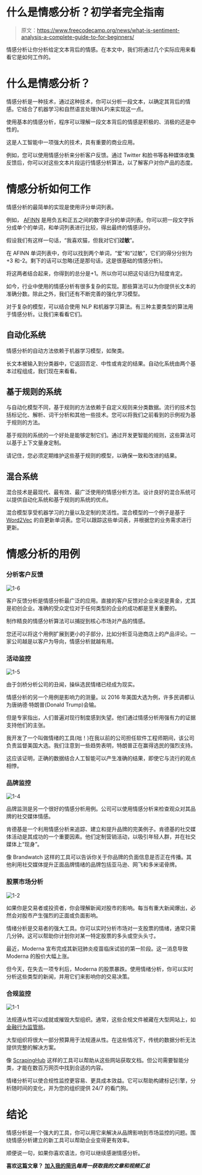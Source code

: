 # 什么是情感分析？初学者完全指南

> 原文：<https://www.freecodecamp.org/news/what-is-sentiment-analysis-a-complete-guide-to-for-beginners/>

情感分析让你分析给定文本背后的情感。在本文中，我们将通过几个实际应用来看看它是如何工作的。

# 什么是情感分析？

情感分析是一种技术，通过这种技术，你可以分析一段文本，以确定其背后的情感。它结合了机器学习和自然语言处理(NLP)来实现这一点。

使用基本的情感分析，程序可以理解一段文本背后的情感是积极的、消极的还是中性的。

这是人工智能中一项强大的技术，具有重要的商业应用。

例如，您可以使用情感分析来分析客户反馈。通过 Twitter 和脸书等各种媒体收集反馈后，你可以对这些文本片段运行情感分析算法，以了解客户对你产品的态度。

# 情感分析如何工作

情感分析的最简单的实现是使用评分单词列表。

例如， [AFINN](https://gist.githubusercontent.com/damianesteban/06e8be3225f641100126/raw/a51c27d4e9cc242f829d895e23b4435021ab55e5/afinn-111.txt) 是用负五和正五之间的数字评分的单词列表。你可以把一段文字拆分成单个的单词，和单词列表进行比较，得出最终的情感评分。

假设我们有这样一句话，“我喜欢猫，但我对它们**过敏**”。

在 AFINN 单词列表中，你可以找到两个单词，“爱”和“过敏”，它们的得分分别为+3 和-2。剩下的话可以忽略(还是那句话，这是很基础的情感分析)。

将这两者结合起来，你得到的总分是+1。所以你可以把这句话归为轻度肯定。

如今，行业中使用的情感分析有很多复杂的实现。那些算法可以为你提供长文本的准确分数。除此之外，我们还有不断完善的强化学习模型。

对于复杂的模型，可以结合使用 NLP 和机器学习算法。有三种主要类型的算法用于情感分析。让我们来看看它们。

## 自动化系统

情感分析的自动方法依赖于机器学习模型，如聚类。

长文本被输入到分类器中，它返回否定、中性或肯定的结果。自动化系统由两个基本过程组成，我们现在来看看。

## 基于规则的系统

与自动化模型不同，基于规则的方法依赖于自定义规则来分类数据。流行的技术包括标记化、解析、词干分析和其他一些技术。您可以将我们之前看到的示例视为基于规则的方法。

基于规则的系统的一个好处是能够定制它们。通过开发更智能的规则，这些算法可以基于上下文量身定制。

请记住，您必须定期维护这些基于规则的模型，以确保一致和改进的结果。

## 混合系统

混合技术是最现代、最有效、最广泛使用的情感分析方法。设计良好的混合系统可以提供自动化系统和基于规则的系统的优点。

混合模型享受机器学习的力量以及定制的灵活性。混合模型的一个例子是基于 [Word2Vec](http://jalammar.github.io/illustrated-word2vec/) 的自更新单词表。您可以跟踪这些单词表，并根据您的业务需求进行更新。

# 情感分析的用例

### 分析客户反馈

![1-6](img/4a3428218abf94b4275a512fa05c2d7a.png)

客户反馈分析是情感分析最广泛的应用。直接的客户反馈对企业来说是黄金，尤其是初创企业。准确的受众定位对于任何类型的企业的成功都是至关重要的。

制作精良的情感分析算法可以捕捉到核心市场对产品的情感。

您还可以将这个用例扩展到更小的子部分，比如分析亚马逊商店上的产品评论。一家公司越是以客户为导向，情感分析就越有用。

### 活动监控

![1-5](img/3e691b33b2fc54f1847e1143b44ddcb4.png)

由于剑桥分析公司的丑闻，操纵选民情绪已经成为现实。

情感分析的另一个用例是影响力的测量。以 2016 年美国大选为例，许多民调都认为唐纳德·特朗普(Donald Trump)会输。

但是专家指出，人们普遍对现行制度感到失望。他们通过情感分析用强有力的证据支持他们的主张。

我开发了一个叫做情绪的工具(咄！)在我以前的公司担任软件工程师期间，该公司负责监督美国大选。我们注意到一些趋势表明，特朗普正在赢得选民的强烈支持。

这应该证明，正确的数据结合人工智能可以产生准确的结果，即使它与流行的观点相悖。

### 品牌监控

![1-4](img/09d6e8229febf4035174bfcfe8a2d8f8.png)

品牌监测是另一个很好的情感分析用例。公司可以使用情感分析来检查观众对其品牌的社交媒体情感。

肯德基是一个利用情感分析来追踪、建立和提升品牌的完美例子。肯德基的社交媒体活动是其成功的一个重要因素。他们定制营销活动，以吸引年轻人群，并在社交媒体上“现身”。

像 Brandwatch 这样的工具可以告诉你关于你品牌的负面信息是否正在传播。其他利用社交媒体提升正面品牌情绪的品牌包括亚马逊、网飞和多米诺骨牌。

### 股票市场分析

![1-2](img/0e38451bdc18385d6a68f483cb01fff5.png)

如果你是交易者或投资者，你会理解新闻对股市的影响。每当有重大新闻爆出，必然会对股市产生强烈的正面或负面影响。

情绪分析是交易者的强大工具。你可以实时分析市场对一支股票的情绪，通常只需几分钟。这可以帮助你计划你对某一特定股票的多头或空头头寸。

最近，Moderna 宣布完成其新冠肺炎疫苗临床试验的第一阶段。这一消息导致 Moderna 的股价大幅上涨。

但今天，在失去一项专利后，Moderna 的股票暴跌。使用情绪分析，你可以实时分析这些类型的新闻，并用它们来影响你的交易决策。

### 合规监控

![1-1](img/0ae196cfd1ef9cc3fb2af6ad41a13ddb.png)

法规遵从性可以成就或摧毁大型组织。通常，这些合规文件被藏在大型网站上，如[金融行为监管局](https://www.fca.org.uk/)。

大型组织将很大一部分预算用于法规遵从性。在这些情况下，传统的数据分析无法提供完整的解决方案。

像 [ScrapingHub](https://www.scrapinghub.com/) 这样的工具可以帮助从这些网站获取文档。但公司需要智能分类，才能在数百万网页中找到合适的内容。

情绪分析可以使合规性监控更容易、更具成本效益。它可以帮助构建标记引擎，分析随时间的变化，并为您的组织提供 24/7 的看门狗。

# 结论

情感分析是一个强大的工具，你可以用它来解决从品牌影响到市场监控的问题。围绕情感分析建立的新工具可以帮助企业变得更有效率。

顺便说一句，如果你喜欢语法，你可以继续感谢情感分析。

**喜欢这篇文章？** [******加入我的简讯******](http://tinyletter.com/manishmshiva)***每周一获取我的文章和视频汇总***